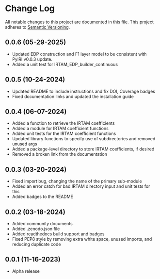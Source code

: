 # Change Log
All notable changes to this project are documented in this file. This project
adheres to [Semantic Versioning](https://semver.org/).

## 0.0.6 (05-29-2025)
* Updated EDP construction and F1 layer model to be consistent with PyIRI
  v0.0.3 update.
* Added a unit test for IRTAM_EDP_builder_continuous

## 0.0.5 (10-24-2024)
* Updated README to include instructions and fix DOI, Coverage badges
* Fixed documentation links and updated the installation guide

## 0.0.4 (06-07-2024)
* Added a function to retrieve the IRTAM coefficients
* Added a module for IRTAM coefficient functions
* Added unit tests for the IRTAM coefficient functions
* Updated library functions to specify use of subdirectories and removed unused
  args
* Added a package-level directory to store IRTAM coefficients, if desired
* Removed a broken link from the documentation

## 0.0.3 (03-20-2024)
* Fixed import bug, changing the name of the primary sub-module
* Added an error catch for bad IRTAM directory input and unit tests for this
* Added badges to the README

## 0.0.2 (03-18-2024)
* Added community documents
* Added .zenodo.json file
* Added readthedocs build support and badges
* Fixed PEP8 style by removing extra white space, unused imports, and reducing
  duplicate code

## 0.0.1 (11-16-2023)
* Alpha release
